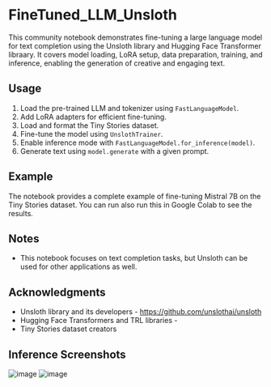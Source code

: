# FineTuned_LLM_Unsloth
This community notebook demonstrates fine-tuning a large language model for text completion using the Unsloth library and Hugging Face Transformer libraary. It covers model loading, LoRA setup, data preparation, training, and inference, enabling the generation of creative and engaging text. 

## Usage
1. Load the pre-trained LLM and tokenizer using `FastLanguageModel`.
2. Add LoRA adapters for efficient fine-tuning.
3. Load and format the Tiny Stories dataset.
4. Fine-tune the model using `UnslothTrainer`.
5. Enable inference mode with `FastLanguageModel.for_inference(model)`.
6. Generate text using `model.generate` with a given prompt.

## Example
The notebook provides a complete example of fine-tuning Mistral 7B on the Tiny Stories dataset. You can run also run this in Google Colab to see the results.

## Notes
- This notebook focuses on text completion tasks, but Unsloth can be used for other applications as well.

## Acknowledgments
- Unsloth library and its developers - https://github.com/unslothai/unsloth
- Hugging Face Transformers and TRL libraries - 
- Tiny Stories dataset creators

## Inference Screenshots
![image](https://github.com/user-attachments/assets/8c04c47c-9e24-4604-930f-2d75420c3bb3)
![image](https://github.com/user-attachments/assets/73046e6f-b2e4-413f-ba1f-98b61e40bef1)


